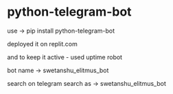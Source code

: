# python-telegram-bot




use   ->   pip install python-telegram-bot


deployed it on replit.com

and to keep it active - used uptime robot

bot name -> 
swetanshu_elitmus_bot

search on telegram search as ->
swetanshu_elitmus_bot

